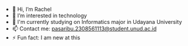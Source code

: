 - 👋 Hi, I’m Rachel
- 👀 I’m interested in technology
- 🌱 I'm currently studying on Informatics major in Udayana University
- 📫 Contact me: pasaribu.2308561113@student.unud.ac.id
- ⚡ Fun fact: I am new at this
